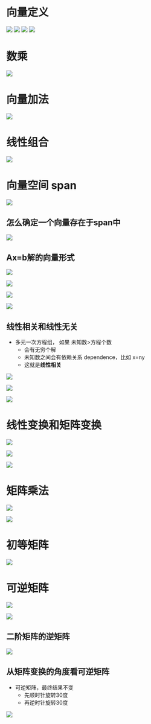 # 向量定义
![](../../photo/Pasted%20image%2020240219173051.png)
![](../../photo/Pasted%20image%2020240220151723.png)
![](../../photo/Pasted%20image%2020240618144154.png)
![](../../photo/Pasted%20image%2020240618144231.png)

# 数乘
![](../../photo/Pasted%20image%2020240219173109.png)

# 向量加法
![](../../photo/Pasted%20image%2020240219173213.png)

# 线性组合
![](../../photo/Pasted%20image%2020240219173302.png)

# 向量空间 span
![](../../photo/Pasted%20image%2020240219175259.png)

## 怎么确定一个向量存在于span中
![](../../photo/Pasted%20image%2020240219181755.png)

## Ax=b解的向量形式
![](../../photo/Pasted%20image%2020240219190231.png)

![](../../photo/Pasted%20image%2020240219190432.png)

![](../../photo/Pasted%20image%2020240219190506.png)

![](../../photo/Pasted%20image%2020240219191005.png)

## 线性相关和线性无关
- 多元一次方程组， 如果 未知数>方程个数
	- 会有无穷个解
	- 未知数之间会有依赖关系 dependence，比如 x=ny
	- 这就是**线性相关**

![](../../photo/Pasted%20image%2020240220091048.png)

![](../../photo/Pasted%20image%2020240220093909.png)

![](../../photo/Pasted%20image%2020240220100451.png)

# 线性变换和矩阵变换
![](../../photo/Pasted%20image%2020240220104802.png)

![](../../photo/Pasted%20image%2020240220104855.png)

![](../../photo/Pasted%20image%2020240220104950.png)

# 矩阵乘法
![](../../photo/Pasted%20image%2020240220112443.png)

![](../../photo/Pasted%20image%2020240220112657.png)

# 初等矩阵
![](../../photo/Pasted%20image%2020240220113844.png)

# 可逆矩阵
![](../../photo/Pasted%20image%2020240220115442.png)

![](../../photo/Pasted%20image%2020240220141839.png)

## 二阶矩阵的逆矩阵
![](../../photo/Pasted%20image%2020240220182010.png)

## 从矩阵变换的角度看可逆矩阵
- 可逆矩阵，最终结果不变
	- 先顺时针旋转30度
	- 再逆时针旋转30度

![](../../photo/Pasted%20image%2020240220142022.png)
